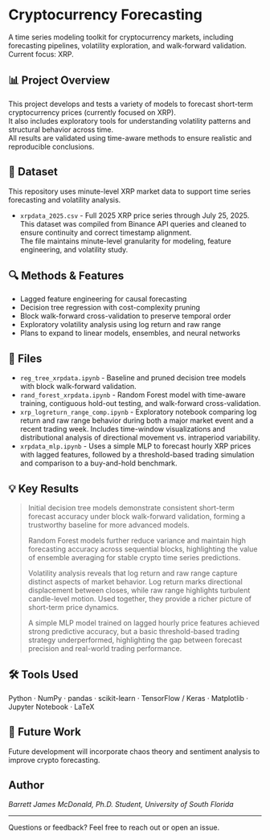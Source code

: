 # Cryptocurrency Forecasting

A time series modeling toolkit for cryptocurrency markets, including forecasting pipelines, volatility exploration, and walk-forward validation. Current focus: XRP.

## 📊 Project Overview

This project develops and tests a variety of models to forecast short-term cryptocurrency prices (currently focused on XRP).  
It also includes exploratory tools for understanding volatility patterns and structural behavior across time.  
All results are validated using time-aware methods to ensure realistic and reproducible conclusions.

## 📂 Dataset

This repository uses minute-level XRP market data to support time series forecasting and volatility analysis.

- `xrpdata_2025.csv` - Full 2025 XRP price series through July 25, 2025.  
  This dataset was compiled from Binance API queries and cleaned to ensure continuity and correct timestamp alignment.  
  The file maintains minute-level granularity for modeling, feature engineering, and volatility study.

## 🔍 Methods & Features

* Lagged feature engineering for causal forecasting
* Decision tree regression with cost-complexity pruning
* Block walk-forward cross-validation to preserve temporal order
* Exploratory volatility analysis using log return and raw range
* Plans to expand to linear models, ensembles, and neural networks

## 📁 Files

- `reg_tree_xrpdata.ipynb` - Baseline and pruned decision tree models with block walk-forward validation.
- `rand_forest_xrpdata.ipynb` - Random Forest model with time-aware training, contiguous hold-out testing, and walk-forward cross-validation.
- `xrp_logreturn_range_comp.ipynb` - Exploratory notebook comparing log return and raw range behavior during both a major market event and a recent trading week. Includes time-window visualizations and distributional analysis of directional movement vs. intraperiod variability.
- `xrpdata_mlp.ipynb` - Uses a simple MLP to forecast hourly XRP prices with lagged features, followed by a threshold-based trading simulation and comparison to a buy-and-hold benchmark.

## 💡 Key Results

> Initial decision tree models demonstrate consistent short-term forecast accuracy under block walk-forward validation, forming a trustworthy baseline for more advanced models.  
>  
> Random Forest models further reduce variance and maintain high forecasting accuracy across sequential blocks, highlighting the value of ensemble averaging for stable crypto time series predictions.  
>  
> Volatility analysis reveals that log return and raw range capture distinct aspects of market behavior. Log return marks directional displacement between closes, while raw range highlights turbulent candle-level motion. Used together, they provide a richer picture of short-term price dynamics.
>
> A simple MLP model trained on lagged hourly price features achieved strong predictive accuracy, but a basic threshold-based trading strategy underperformed, highlighting the gap between forecast precision and real-world trading performance.

## 🛠 Tools Used

Python · NumPy · pandas · scikit-learn · TensorFlow / Keras · Matplotlib · Jupyter Notebook · LaTeX

## 🔮 Future Work

Future development will incorporate chaos theory and sentiment analysis to improve crypto forecasting.

## Author

*Barrett James McDonald, Ph.D. Student, University of South Florida*

---

Questions or feedback? Feel free to reach out or open an issue.
